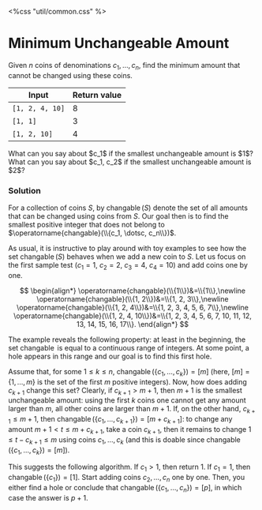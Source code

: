 <%css "util/common.css" %>

# Minimum Unchangeable Amount

Given $n$ coins of denominations $c_1, \dotsc, c_n$,
find the minimum amount that cannot be changed using these coins.

<div class="samples">

| Input           | Return value |
|-----------------|--------------|
| `[1, 2, 4, 10]` | 8            |
| `[1, 1]`        | 3            |
| `[1, 2, 10]`    | 4            |

</div>

<div class="hint">
What can you say about $c_1$ if the smallest unchangeable amount is $1$?
</div>

<div class="hint">
What can you say about $c_1, c_2$ if the smallest unchangeable amount is $2$?
</div>

<div class="hint">

### Solution

For a collection of coins $S$, by $\operatorname{changable}(S)$ denote the set of all amounts 
that can be changed using coins from $S$. Our goal then is to find the smallest positive integer
that does not belong to $\operatorname{changable}(\\{c_1, \dotsc, c_n\\})$.

As usual, it is instructive to play around with toy examples to see how 
the set $\operatorname{changable}(S)$ behaves when we add a new coin to $S$.
Let us focus on the first sample test ($c_1=1$, $c_2=2$, $c_3=4$, $c_4=10$) and
add coins one by one.

$$
\begin{align*}
\operatorname{changable}(\\{1\\})&=\\{1\\},\newline
\operatorname{changable}(\\{1, 2\\})&=\\{1, 2, 3\\},\newline
\operatorname{changable}(\\{1, 2, 4\\})&=\\{1, 2, 3, 4, 5, 6, 7\\},\newline
\operatorname{changable}(\\{1, 2, 4, 10\\})&=\\{1, 2, 3, 4, 5, 6, 7, 10, 11, 12, 13, 14, 15, 16, 17\\}.
\end{align*}
$$

The example reveals the following property: at least in the beginning, the set $\operatorname{changable}$
is equal to a continuous range of integers. At some point, a hole appears in this range and our 
goal is to find this first hole.

Assume that, for some $1 \le k \le n$, $\operatorname{changable}(\lbrace c_1, \dotsc, c_k\rbrace)=[m]$
(here, $[m]=\lbrace 1, \dotsc, m \rbrace$ is the set of the first $m$ positive integers). 
Now, how does adding $c_{k+1}$ change this set? Clearly, if $c_{k+1}>m+1$, then $m+1$ is the smallest 
unchangeable amount: using the first $k$ coins one cannot get any amount larger than $m$, all other coins
are larger than $m+1$. If, on the other hand, $c_{k+1} \le m+1$, then 
$\operatorname{changable}(\lbrace c_1, \dotsc, c_{k+1}\rbrace)=[m+c_{k+1}]$: to change any amount 
$m + 1 < t \le m + c_{k+1}$, take a coin $c_{k+1}$, then it remains to change $1 \le t-c_{k+1} \le m$
using coins $c_1, \dotsc, c_k$ 
(and this is doable since $\operatorname{changable}(\lbrace c_1, \dotsc, c_k\rbrace)=[m]$).

This suggests the following algorithm. If $c_1>1$, then return $1$. If $c_1=1$, then 
$\operatorname{changable}(\lbrace c_1 \rbrace)=[1]$. Start adding coins $c_2, \dotsc, c_n$
one by one. Then, you either find a hole or conclude that 
$\operatorname{changable}(\lbrace c_1, \dotsc, c_n\rbrace)=[p]$, in which case the answer is $p+1$.
</div>